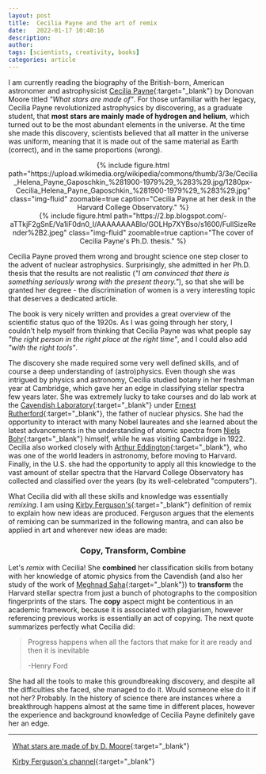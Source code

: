 ```yaml
---
layout: post
title:  Cecilia Payne and the art of remix
date:   2022-01-17 10:40:16
description:
author:
tags: [scientists, creativity, books]
categories: article
---
```


I am currently reading the biography of the British-born, American astronomer and astrophysicist [Cecilia Payne](https://en.wikipedia.org/wiki/Cecilia_Payne-Gaposchkin){:target="\_blank"} by Donovan Moore titled *"What stars are made of"*. For those unfamiliar with her legacy, Cecilia Payne revolutionized astrophysics by discovering, as a graduate student, that **most stars are mainly made of hydrogen and helium**, which turned out to be the most abundant elements in the universe. At the time she made this discovery, scientists believed that all matter in the universe was uniform, meaning that it is made out of the same material as Earth (correct), and in the same proportions (wrong).


<center>
    <div class="row justify-content-sm-center">
        <div class="col-sm mt-3 mt-md-0">
            {% include figure.html path="https://upload.wikimedia.org/wikipedia/commons/thumb/3/3e/Cecilia_Helena_Payne_Gaposchkin_%281900-1979%29_%283%29.jpg/1280px-Cecilia_Helena_Payne_Gaposchkin_%281900-1979%29_%283%29.jpg" class="img-fluid" zoomable=true caption="Cecilia Payne at her desk in the Harvard College Observatory." %}
        </div>
        <div class="col-sm mt-5 mt-md-0">
            {% include figure.html path="https://2.bp.blogspot.com/-aTTkjF2gSnE/Va1iF0dn0_I/AAAAAAAABlo/GOLHp7XYBso/s1600/FullSizeRender%2B2.jpeg" class="img-fluid" zoomable=true caption="The cover of Cecilia Payne's Ph.D. thesis." %}
        </div>
    </div>
</center>

Cecilia Payne proved them wrong and brought science one step closer to the advent of nuclear astrophysics. Surprisingly, she admitted in her Ph.D. thesis that the results are not realistic (*"I am convinced that there is something seriously wrong with the present theory."*), so that she will be granted her degree - the discrimination of women is a very interesting topic that deserves a dedicated article.  

The book is very nicely written and provides a great overview of the scientific status quo of the 1920s. As I was going through her story, I couldn't help myself from thinking that Cecilia Payne was what people say *"the right person in the right place at the right time"*, and I could also add *"with the right tools"*.

The discovery she made required some very well defined skills, and of course a deep understanding of (astro)physics. Even though she was intrigued by physics and astronomy, Cecilia studied botany in her freshman year at Cambridge, which gave her an edge in classifying stellar spectra few years later. She was extremely lucky to take courses and do lab work at the [Cavendish Laboratory](https://www.phy.cam.ac.uk/){:target="\_blank"} under [Ernest Rutherford](https://en.wikipedia.org/wiki/Ernest_Rutherford){:target="\_blank"}, the father of nuclear physics. She had the opportunity to interact with many Nobel laureates and she learned about the latest advancements in the understanding of atomic spectra from [Niels Bohr](https://en.wikipedia.org/wiki/Niels_Bohr){:target="\_blank"} himself, while he was visiting Cambridge in 1922. Cecilia also worked closely with [Arthur Eddington](https://en.wikipedia.org/wiki/Arthur_Eddington){:target="\_blank"}, who was one of the world leaders in astronomy, before moving to Harvard. Finally, in the U.S. she had the opportunity to apply all this knowledge to the vast amount of stellar spectra that the Harvard College Observatory has collected and classified over the years (by its well-celebrated "computers").

What Cecilia did with all these skills and knowledge was essentially *remixing*. I am using [Kirby Ferguson's](https://www.youtube.com/c/KirbyFerguson/featured){:target="\_blank"} definition of remix to explain how new ideas are produced. Ferguson argues that the elements of remixing can be summarized in the following mantra, and can also be applied in art and wherever new ideas are made:

<center>
<h3>
Copy, Transform, Combine
</h3>
</center>

Let's *remix* with Cecilia! She **combined** her classification skills from botany with her knowledge of atomic physics from the Cavendish (and also her study of the work of [Meghnad Saha](https://en.wikipedia.org/wiki/Meghnad_Saha){:target="\_blank"}) to **transform** the Harvard stellar spectra from just a bunch of photographs to the composition fingerprints of the stars. The **copy** aspect might be contentious in an academic framework, because it is associated with plagiarism, however referencing previous works is essentially an act of copying. The next quote summarizes perfectly what Cecilia did:

><i class="fas fa-quote-left"></i>  Progress happens when all the factors that make for it
are ready and then it is inevitable
>
>-Henry Ford

She had all the tools to make this groundbreaking discovery, and despite all the difficulties she faced, she managed to do it. Would someone else do it if not her? Probably. In the history of science there are instances where a breakthrough happens almost at the same time in different places, however the experience and background knowledge of Cecilia Payne definitely gave her an edge.


---

<i class="fa fa-book"></i> &nbsp;  [What stars are made of by D. Moore](https://www.hup.harvard.edu/catalog.php?isbn=9780674237377){:target="\_blank"}

<i class="fab fa-youtube"></i> &nbsp;  [Kirby Ferguson's channel](https://www.youtube.com/c/KirbyFerguson/featured){:target="\_blank"}
